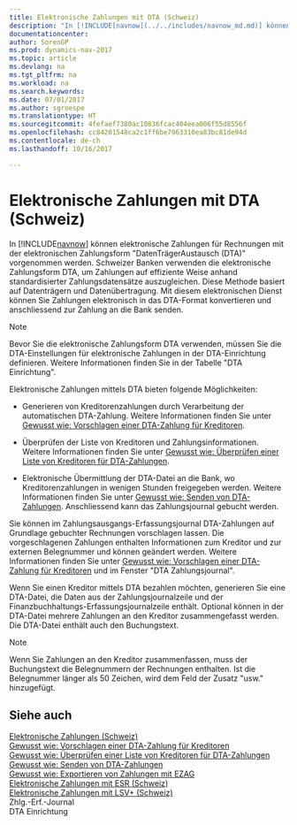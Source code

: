 ```yaml
---
title: Elektronische Zahlungen mit DTA (Schweiz)
description: "In [!INCLUDE[navnow](../../includes/navnow_md.md)] können elektronische Zahlungen für Rechnungen mit der elektronischen Zahlungsform \"DatenTrägerAustausch (DTA)\" vorgenommen werden. Schweizer Banken verwenden die elektronische Zahlungsform DTA, um Zahlungen auf effiziente Weise anhand standardisierter Zahlungsdatensätze auszugleichen. Diese Methode basiert auf Datenträgern und Datenübertragung. Mit diesem elektronischen Dienst können Sie Zahlungen elektronisch in das DTA-Format konvertieren und anschliessend zur Zahlung an die Bank senden."
documentationcenter: 
author: SorenGP
ms.prod: dynamics-nav-2017
ms.topic: article
ms.devlang: na
ms.tgt_pltfrm: na
ms.workload: na
ms.search.keywords: 
ms.date: 07/01/2017
ms.author: sgroespe
ms.translationtype: HT
ms.sourcegitcommit: 4fefaef7380ac10836fcac404eea006f55d8556f
ms.openlocfilehash: cc84201548ca2c1ff6be7963310ea83bc81de94d
ms.contentlocale: de-ch
ms.lasthandoff: 10/16/2017

---
```

# <a name="swiss-electronic-payments-using-dta"></a>Elektronische Zahlungen mit DTA (Schweiz)
In [!INCLUDE[navnow](../../includes/navnow_md.md)] können elektronische Zahlungen für Rechnungen mit der elektronischen Zahlungsform "DatenTrägerAustausch (DTA)" vorgenommen werden. Schweizer Banken verwenden die elektronische Zahlungsform DTA, um Zahlungen auf effiziente Weise anhand standardisierter Zahlungsdatensätze auszugleichen. Diese Methode basiert auf Datenträgern und Datenübertragung. Mit diesem elektronischen Dienst können Sie Zahlungen elektronisch in das DTA-Format konvertieren und anschliessend zur Zahlung an die Bank senden.  
  
> [!NOTE]  
>  Bevor Sie die elektronische Zahlungsform DTA verwenden, müssen Sie die DTA-Einstellungen für elektronische Zahlungen in der DTA-Einrichtung definieren. Weitere Informationen finden Sie in der Tabelle "DTA Einrichtung".  
  
 Elektronische Zahlungen mittels DTA bieten folgende Möglichkeiten:  
  
-   Generieren von Kreditorenzahlungen durch Verarbeitung der automatischen DTA-Zahlung. Weitere Informationen finden Sie unter [Gewusst wie: Vorschlagen einer DTA-Zahlung für Kreditoren](how-to-suggest-dta-payment-for-vendors.md).  
  
-   Überprüfen der Liste von Kreditoren und Zahlungsinformationen. Weitere Informationen finden Sie unter [Gewusst wie: Überprüfen einer Liste von Kreditoren für DTA-Zahlungen](how-to-verify-a-list-of-vendors-for-dta-payments.md).  
  
-   Elektronische Übermittlung der DTA-Datei an die Bank, wo Kreditorenzahlungen in wenigen Stunden freigegeben werden. Weitere Informationen finden Sie unter [Gewusst wie: Senden von DTA-Zahlungen](how-to-submit-dta-payments.md). Anschliessend kann das Zahlungsjournal gebucht werden.  
  
 Sie können im Zahlungsausgangs-Erfassungsjournal DTA-Zahlungen auf Grundlage gebuchter Rechnungen vorschlagen lassen. Die vorgeschlagenen Zahlungen enthalten Informationen zum Kreditor und zur externen Belegnummer und können geändert werden. Weitere Informationen finden Sie unter [Gewusst wie: Vorschlagen einer DTA-Zahlung für Kreditoren](how-to-suggest-dta-payment-for-vendors.md) und im Fenster "DTA Zahlungsjournal".  
  
 Wenn Sie einen Kreditor mittels DTA bezahlen möchten, generieren Sie eine DTA-Datei, die Daten aus der Zahlungsjournalzeile und der Finanzbuchhaltungs-Erfassungsjournalzeile enthält. Optional können in der DTA-Datei mehrere Zahlungen an den Kreditor zusammengefasst werden. Die DTA-Datei enthält auch den Buchungstext.  
  
> [!NOTE]  
>  Wenn Sie Zahlungen an den Kreditor zusammenfassen, muss der Buchungstext die Belegnummern der Rechnungen enthalten. Ist die Belegnummer länger als 50 Zeichen, wird dem Feld der Zusatz "usw." hinzugefügt.  
  
## <a name="see-also"></a>Siehe auch  
 [Elektronische Zahlungen (Schweiz)](swiss-electronic-payments.md)   
 [Gewusst wie: Vorschlagen einer DTA-Zahlung für Kreditoren](how-to-suggest-dta-payment-for-vendors.md)   
 [Gewusst wie: Überprüfen einer Liste von Kreditoren für DTA-Zahlungen](how-to-verify-a-list-of-vendors-for-dta-payments.md)   
 [Gewusst wie: Senden von DTA-Zahlungen](how-to-submit-dta-payments.md)   
 [Gewusst wie: Exportieren von Zahlungen mit EZAG](how-to-export-payments-using-ezag.md)   
 [Elektronische Zahlungen mit ESR (Schweiz)](swiss-electronic-payments-using-esr.md)   
 [Elektronische Zahlungen mit LSV+ (Schweiz)](swiss-electronic-payments-using-lsv-.md)   
 Zhlg.-Erf.-Journal   
 DTA Einrichtung
